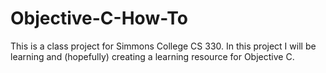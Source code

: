 # Objective-C-How-To
This is a class project for Simmons College CS 330. In this project I will be learning and (hopefully) creating a learning resource for Objective C. 
